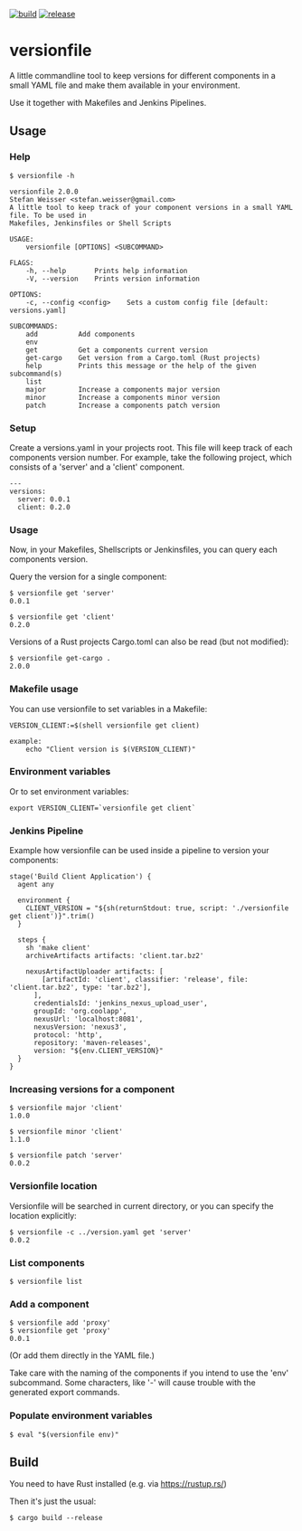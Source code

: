 [![build](https://github.com/sweisser/versionfile/actions/workflows/build.yml/badge.svg)](https://github.com/sweisser/versionfile/actions/workflows/build.yml)
[![release](https://github.com/sweisser/versionfile/actions/workflows/release.yml/badge.svg)](https://github.com/sweisser/versionfile/actions/workflows/release.yml)

# versionfile
A little commandline tool to keep versions for different components in a small YAML file and make them available in your environment.

Use it together with Makefiles and Jenkins Pipelines.

## Usage

### Help
````
$ versionfile -h
````

````
versionfile 2.0.0
Stefan Weisser <stefan.weisser@gmail.com>
A little tool to keep track of your component versions in a small YAML file. To be used in
Makefiles, Jenkinsfiles or Shell Scripts

USAGE:
    versionfile [OPTIONS] <SUBCOMMAND>

FLAGS:
    -h, --help       Prints help information
    -V, --version    Prints version information

OPTIONS:
    -c, --config <config>    Sets a custom config file [default: versions.yaml]

SUBCOMMANDS:
    add          Add components
    env          
    get          Get a components current version
    get-cargo    Get version from a Cargo.toml (Rust projects)
    help         Prints this message or the help of the given subcommand(s)
    list         
    major        Increase a components major version
    minor        Increase a components minor version
    patch        Increase a components patch version

````

### Setup

Create a versions.yaml in your projects root. This file will keep track of each components version number.
For example, take the following project, which consists of a 'server' and a 'client' component.
````
---
versions:
  server: 0.0.1
  client: 0.2.0
````

### Usage

Now, in your Makefiles, Shellscripts or Jenkinsfiles, you can query each components version.

Query the version for a single component:

    $ versionfile get 'server'
    0.0.1

    $ versionfile get 'client'
    0.2.0

Versions of a Rust projects Cargo.toml can also be read (but not modified):

    $ versionfile get-cargo .
    2.0.0


### Makefile usage

You can use versionfile to set variables in a Makefile:

````
VERSION_CLIENT:=$(shell versionfile get client)

example:
    echo "Client version is $(VERSION_CLIENT)"
````

### Environment variables

Or to set environment variables:

````
export VERSION_CLIENT=`versionfile get client`
````

### Jenkins Pipeline

Example how versionfile can be used inside a pipeline to version your components:

    stage('Build Client Application') {
      agent any

      environment {
        CLIENT_VERSION = "${sh(returnStdout: true, script: './versionfile get client')}".trim()
      }

      steps {
        sh 'make client'
        archiveArtifacts artifacts: 'client.tar.bz2'

        nexusArtifactUploader artifacts: [
            [artifactId: 'client', classifier: 'release', file: 'client.tar.bz2', type: 'tar.bz2'],
          ],
          credentialsId: 'jenkins_nexus_upload_user',
          groupId: 'org.coolapp',
          nexusUrl: 'localhost:8081',
          nexusVersion: 'nexus3',
          protocol: 'http',
          repository: 'maven-releases',
          version: "${env.CLIENT_VERSION}"
      }
    }


### Increasing versions for a component

    $ versionfile major 'client'
    1.0.0

    $ versionfile minor 'client'
    1.1.0

    $ versionfile patch 'server'
    0.0.2

### Versionfile location

Versionfile will be searched in current directory, or you can specify the location explicitly: 

    $ versionfile -c ../version.yaml get 'server'
    0.0.2

### List components

    $ versionfile list

### Add a component

    $ versionfile add 'proxy'
    $ versionfile get 'proxy'
    0.0.1

(Or add them directly in the YAML file.)

Take care with the naming of the components if you intend to use the 'env' subcommand.
Some characters, like '-' will cause trouble with the generated export commands.

### Populate environment variables

    $ eval "$(versionfile env)"

## Build

You need to have Rust installed (e.g. via https://rustup.rs/)

Then it's just the usual:

    $ cargo build --release

